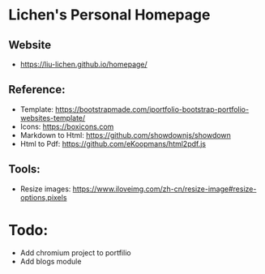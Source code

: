 # Lichen's Personal Homepage

## Website

- https://liu-lichen.github.io/homepage/

## Reference:

- Template: https://bootstrapmade.com/iportfolio-bootstrap-portfolio-websites-template/
- Icons: https://boxicons.com
- Markdown to Html: https://github.com/showdownjs/showdown
- Html to Pdf: https://github.com/eKoopmans/html2pdf.js

## Tools:

- Resize images: https://www.iloveimg.com/zh-cn/resize-image#resize-options,pixels

# Todo:

- Add chromium project to portfilio
- Add blogs module
